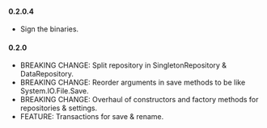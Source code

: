 #### 0.2.0.4
* Sign the binaries.

#### 0.2.0
* BREAKING CHANGE: Split repository in SingletonRepository & DataRepository.
* BREAKING CHANGE: Reorder arguments in save methods to be like System.IO.File.Save.
* BREAKING CHANGE: Overhaul of constructors and factory methods for repositories & settings.
* FEATURE: Transactions for save & rename.